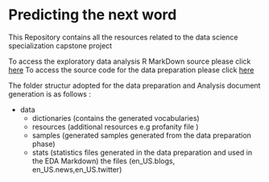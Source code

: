 # Predicting the next word

This Repository contains all the resources related to the data science specialization capstone project 

To access the exploratory data analysis R MarkDown source please click [here](https://github.com/moufkir/datasciencejhu_capstone/blob/master/capstone_v1.5.RMD)
To access the source code for the data preparation please click [here](https://github.com/moufkir/datasciencejhu_capstone/blob/master/data_preparation.R)

The folder structur adopted for the data preparation and Analysis document generation is as follows :

 - data
     - dictionaries (contains the generated vocabularies)
     - resources (additional resources e.g profanity file )
     - samples (generated samples generated from the data preparation phase)
     - stats (statistics files generated in the data preparation and used in the EDA Markdown)
     the files (en_US.blogs, en_US.news,en_US.twitter) 
     
     
         